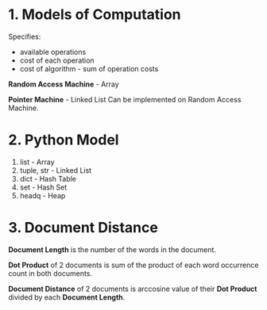 # 1. Models of Computation
Specifies:  
* available operations
* cost of each operation
* cost of algorithm - sum of operation costs

**Random Access Machine** - Array

**Pointer Machine** - Linked List
Can be implemented on Random Access Machine.

# 2. Python Model
1. list - Array
2. tuple, str - Linked List
3. dict - Hash Table
4. set - Hash Set
5. headq - Heap

# 3. Document Distance
**Document Length** is the number of the words in the document.

**Dot Product** of 2 documents is sum of the product of each word occurrence count in both documents.

**Document Distance** of 2 documents is arccosine value of their **Dot Product** divided by each **Document Length**.
